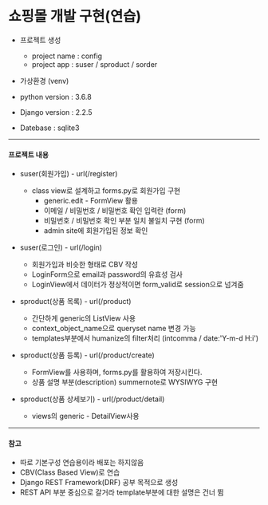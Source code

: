 # 쇼핑몰 개발 구현(연습)* 프로젝트 생성  * project name : config  * project app : suser / sproduct / sorder  * 가상환경 (venv)* python version : 3.6.8* Django version : 2.2.5* Datebase : sqlite3*****#### 프로젝트 내용* suser(회원가입) - url(/register)  * class view로 설계하고 forms.py로 회원가입 구현    * generic.edit - FormView 활용    * 이메일 / 비밀번호 / 비밀번호 확인 입력란 (form)    * 비밀번호 / 비밀번호 확인 부분 일치 불일치 구현 (form)    * admin site에 회원가입된 정보 확인    * suser(로그인) - url(/login)  * 회원가입과 비슷한 형태로 CBV 작성  * LoginForm으로 email과 password의 유효성 검사  * LoginView에서 데이터가 정상적이면 form_valid로 session으로 넘겨줌 * sproduct(상품 목록) - url(/product)  * 간단하게 generic의 ListView 사용  * context_object_name으로 queryset name 변경 가능  * templates부분에서 humanize의 filter처리 (intcomma / date:'Y-m-d H:i')* sproduct(상품 등록) - url(/product/create)  * FormView를 사용하며, forms.py를 활용하여 저장시킨다.  * 상품 설명 부분(description) summernote로 WYSIWYG 구현* sproduct(상품 상세보기) - url(/product/detail)  * views의 generic - DetailView사용   *****#### 참고* 따로 기본구성 연습용이라 배포는 하지않음* CBV(Class Based View)로 연습* Django REST Framework(DRF) 공부 목적으로 생성* REST API 부분 중심으로 갈거라 template부분에 대한 설명은 건너 뜀